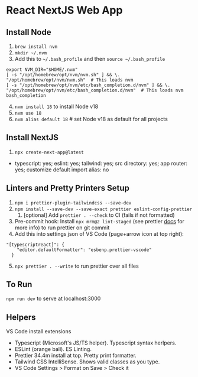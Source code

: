 # React NextJS Web App

## Install Node
1. `brew install nvm`
2. `mkdir ~/.nvm`
3. Add this to `~/.bash_profile` and then `source ~/.bash_profile`

```
export NVM_DIR="$HOME/.nvm"
[ -s "/opt/homebrew/opt/nvm/nvm.sh" ] && \. "/opt/homebrew/opt/nvm/nvm.sh"  # This loads nvm
[ -s "/opt/homebrew/opt/nvm/etc/bash_completion.d/nvm" ] && \. "/opt/homebrew/opt/nvm/etc/bash_completion.d/nvm"  # This loads nvm bash_completion
```

4. `nvm install 18` to install Node v18
5. `nvm use 18`
6. `nvm alias default 18` # set Node v18 as default for all projects

## Install NextJS
1. `npx create-next-app@latest`
 - typescript: yes; eslint: yes; tailwind: yes; src directory: yes; app router: yes; customize default import alias: no

## Linters and Pretty Printers Setup

1. `npm i prettier-plugin-tailwindcss --save-dev`
2. `npm install --save-dev --save-exact prettier eslint-config-prettier`
   1. \[optional\] Add `prettier . --check` to CI (fails if not formatted)
3. Pre-commit hook: Install `npx mrm@2 lint-staged` (see prettier [docs](https://prettier.io/docs/en/precommit.html) for more info) to run prettier on git commit
4. Add this into settings json of VS Code (page+arrow icon at top right):
```
"[typescriptreact]": {
    "editor.defaultFormatter": "esbenp.prettier-vscode"
  }
```
5. `npx prettier . --write` to run prettier over all files

## To Run
`npm run dev` to serve at localhost:3000

## Helpers
VS Code install extensions
- Typescript (Microsoft's JS/TS helper). Typescript syntax herlpers.
- ESLint (orange ball). ES Linting.
- Prettier 34.4m install at top. Pretty print formatter.
- Tailwind CSS IntelliSense. Shows valid classes as you type.
- VS Code Settings > Format on Save > Check it

